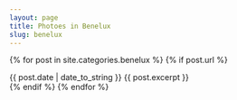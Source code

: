 ```yaml
---
layout: page
title: Photoes in Benelux
slug: benelux
---
```


<div class="posts">

{% for post in site.categories.benelux %}
 {% if post.url %}
  <div class="post">
       <span class="post-date">{{ post.date | date_to_string }}</span>
       {{ post.excerpt }}
  </div>
 {% endif %}
{% endfor %}
</div>


